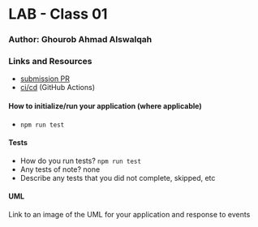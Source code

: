 # LAB - Class 01

### Author: Ghourob Ahmad Alswalqah
### Links and Resources
- [submission PR](http://xyz.com)
- [ci/cd](http://xyz.com) (GitHub Actions)


#### How to initialize/run your application (where applicable)
- `npm run test`
#### Tests
- How do you run tests? `npm run test`
- Any tests of note? none
- Describe any tests that you did not complete, skipped, etc
#### UML
Link to an image of the UML for your application and response to events